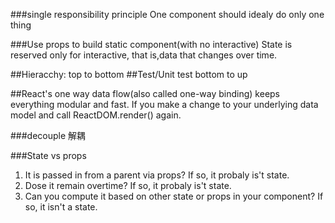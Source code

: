 ###single responsibility principle
One component  should idealy do only one thing

###Use props to build static component(with no interactive)
State is reserved only for interactive, that is,data that changes over time.


##Hieracchy: top to bottom
##Test/Unit test bottom to up

##React's one way data flow(also called one-way binding) keeps everything modular and fast.
If you make a change to your underlying data model and call ReactDOM.render() again.

###decouple 解耦


###State vs props
1. It is passed in from a parent via props? If so, it probaly is't state.
2. Dose it remain overtime? If so, it probaly is't state.
3. Can you compute it based on other state or props in your component? If so, it isn't a state.